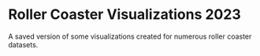 # Roller Coaster Visualizations 2023
 A saved version of some visualizations created for numerous roller coaster datasets.
